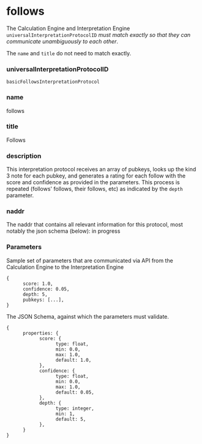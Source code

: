 follows
=====

The Calculation Engine and Interpretation Engine `universalInterpretationProtocolID` _must match exactly so that they can communicate unambiguously to each other_.

The `name` and `title` do not need to match exactly.

### universalInterpretationProtocolID

`basicFollowsInterpretationProtocol`

### name

follows

### title

Follows

### description

This interpretation protocol receives an array of pubkeys, looks up the kind 3 note for each pubkey, and generates a rating for each follow with the score and confidence as provided in the parameters. This process is repeated (follows' follows, their follows, etc) as indicated by the `depth` parameter.

### naddr

The naddr that contains all relevant information for this protocol, most notably the json schema (below): in progress

### Parameters

Sample set of parameters that are communicated via API from the Calculation Engine to the Interpretation Engine

```
{
      score: 1.0,
      confidence: 0.05,
      depth: 5,
      pubkeys: [...],
}
```

The JSON Schema, against which the parameters must validate.

```
{
      properties: {
            score: {
                  type: float,
                  min: 0.0,
                  max: 1.0,
                  default: 1.0,
            },
            confidence: {
                  type: float,
                  min: 0.0,
                  max: 1.0,
                  default: 0.05,
            },
            depth: {
                  type: integer,
                  min: 1,
                  default: 5,
            },
      }
}
```
